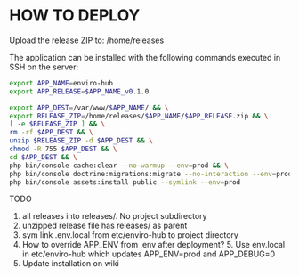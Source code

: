 # HOW TO DEPLOY

Upload the release ZIP to:
/home/releases

The application can be installed with the following commands executed in SSH on the server:

```` sh
export APP_NAME=enviro-hub
export APP_RELEASE=$APP_NAME_v0.1.0

export APP_DEST=/var/www/$APP_NAME/ && \
export RELEASE_ZIP=/home/releases/$APP_NAME/$APP_RELEASE.zip && \
[ -e $RELEASE_ZIP ] && \
rm -rf $APP_DEST && \
unzip $RELEASE_ZIP -d $APP_DEST && \
chmod -R 755 $APP_DEST && \
cd $APP_DEST && \
php bin/console cache:clear --no-warmup --env=prod && \
php bin/console doctrine:migrations:migrate --no-interaction --env=prod && \
php bin/console assets:install public --symlink --env=prod
````

TODO
1. all releases into releases/. No project subdirectory
2. unzipped release file has releases/ as parent
3. sym link .env.local from etc/enviro-hub to project directory
4. How to override APP_ENV from .env after deployment?
   5. Use env.local in etc/enviro-hub which updates APP_ENV=prod and APP_DEBUG=0
6. Update installation on wiki
